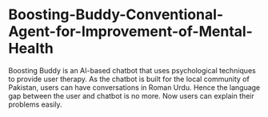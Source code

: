 # Boosting-Buddy-Conventional-Agent-for-Improvement-of-Mental-Health
Boosting Buddy is an AI-based chatbot that uses psychological techniques to provide user therapy. As the chatbot is built for the local community of Pakistan, users can have conversations in Roman Urdu. Hence the language gap between the user and chatbot is no more. Now users can explain their problems easily.
